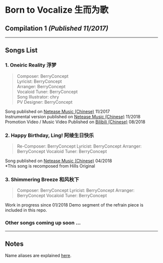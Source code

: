 # Born to Vocalize 生而为歌

## Compilation 1 *(Published 11/2017)*

---

## Songs List

### 1. Oneiric Reality 浮梦 

> Composer: BerryConcept<br/>
> Lyricist: BerryConcept<br/>
> Arranger: BerryConcept<br/>
> Vocaloid Tuner: BerryConcept<br/>
> Song Illustrator: chry<br/>
> PV Designer: BerryConcept<br/>

Song published on [Netease Music (Chinese)](https://music.163.com/#/song?id=517218614) 11/2017<br/>
Instrumental version published on [Netease Music (Chinese)](https://music.163.com/#/song?id=1329695230) 11/2018<br/>
Promotion Video / Music Video Published on [Bilibili (Chinese)](https://www.bilibili.com/video/av29492490/) 08/2018<br/>

### 2. Happy Birthday, Ling! 阿绫生日快乐

> Re-Composer: BerryConcept
> Lyricist: BerryConcept
> Arranger: BerryConcept
> Vocaloid Tuner: BerryConcept

Song published on [Netease Music (Chinese)](https://music.163.com/#/song?id=552176689) 04/2018<br/> 
\*This song is recomposed from Hills Original

### 3. Shimmering Breeze 和风秋下

> Composer: BerryConcept
> Lyricist: BerryConcept
> Arranger: BerryConcept
> Vocaloid Tuner: BerryConcept

Work in progress since 01/2018
Demo segment of the refrain piece is included in this repo.

### Other songs coming up soon ...

---

## Notes

Name aliases are explained [here](https://github.com/BerryConcept/works-of-music#notes).